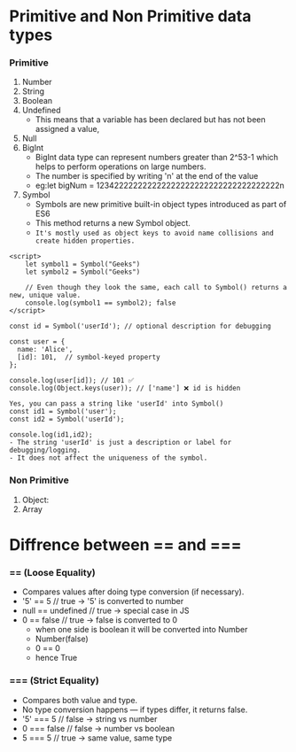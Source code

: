 # Primitive and Non Primitive data types

### Primitive
1. Number
2. String
3. Boolean
4. Undefined 
    - This means that a variable has been declared but has not been assigned a value,
5. Null
6. BigInt
    - BigInt data type can represent numbers greater than 2^53-1 which helps to perform operations on large numbers. 
    - The number is specified by writing 'n' at the end of the value
    - eg:let bigNum = 123422222222222222222222222222222222222n
7. Symbol
    - Symbols are new primitive built-in object types introduced as part of ES6
    - This method returns a new Symbol object.
    - ```It's mostly used as object keys to avoid name collisions and create hidden properties.```
```
<script>
    let symbol1 = Symbol("Geeks")
    let symbol2 = Symbol("Geeks")

    // Even though they look the same, each call to Symbol() returns a new, unique value.
    console.log(symbol1 == symbol2); false
</script>
```

```
const id = Symbol('userId'); // optional description for debugging

const user = {
  name: 'Alice',
  [id]: 101,  // symbol-keyed property
};

console.log(user[id]); // 101 ✅
console.log(Object.keys(user)); // ['name'] ❌ id is hidden
```

```
Yes, you can pass a string like 'userId' into Symbol()
const id1 = Symbol('user');
const id2 = Symbol('userId');

console.log(id1,id2);
- The string 'userId' is just a description or label for debugging/logging.
- It does not affect the uniqueness of the symbol.
```
### Non Primitive 

1. Object:
2. Array

# Diffrence between == and ===

### == (Loose Equality)
- Compares values after doing type conversion (if necessary).
- '5' == 5      // true  → '5' is converted to number
- null == undefined  // true → special case in JS
- 0 == false   // true  → false is converted to 0
    - when one side is boolean it will be converted into Number
    - Number(false)
    - 0 == 0
    - hence True
### === (Strict Equality)
- Compares both value and type.
- No type conversion happens — if types differ, it returns false.
- '5' === 5     // false → string vs number
- 0 === false   // false → number vs boolean
- 5 === 5       // true  → same value, same type